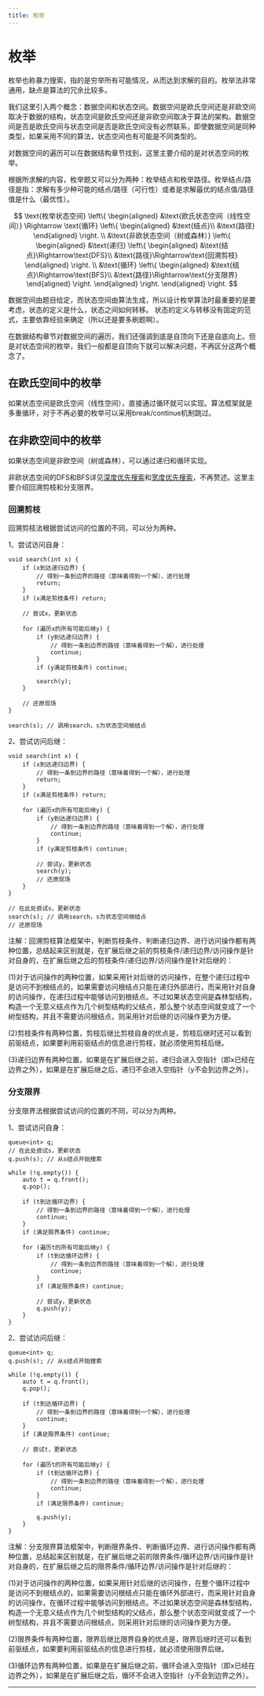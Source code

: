 ```yaml
---
title: 枚举
---
```


# 枚举

<script type="text/javascript" src="/include/head.js"></script>

枚举也称暴力搜索，指的是穷举所有可能情况，从而达到求解的目的。枚举法非常通用，缺点是算法的冗余比较多。

我们这里引入两个概念：数据空间和状态空间。数据空间是欧氏空间还是非欧空间取决于数据的结构，状态空间是欧氏空间还是非欧空间取决于算法的架构。数据空间是否是欧氏空间与状态空间是否是欧氏空间没有必然联系，即使数据空间是同种类型，如果采用不同的算法，状态空间也有可能是不同类型的。

对数据空间的遍历可以在数据结构章节找到，这里主要介绍的是对状态空间的枚举。

根据所求解的内容，枚举题又可以分为两种：枚举结点和枚举路径。枚举结点/路径是指：求解有多少种可能的结点/路径（可行性）或者是求解最优的结点值/路径值是什么（最优性）。

$$
\text{枚举状态空间}
\left\{
\begin{aligned}
    &\text{欧氏状态空间（线性空间）}
    \Rightarrow
    \text{循环}
        \left\{
        \begin{aligned}
            &\text{结点}\\
            &\text{路径}
        \end{aligned}
        \right.
    \\
    &\text{非欧状态空间（树或森林）}
    \left\{
    \begin{aligned}
        &\text{递归}
        \left\{
        \begin{aligned}
            &\text{结点}\Rightarrow\text{DFS}\\
            &\text{路径}\Rightarrow\text{回溯剪枝}
        \end{aligned}
        \right.
        \\
        &\text{循环}
        \left\{
        \begin{aligned}
            &\text{结点}\Rightarrow\text{BFS}\\
            &\text{路径}\Rightarrow\text{分支限界}
        \end{aligned}
        \right.
    \end{aligned}
    \right.
\end{aligned}
\right.
$$

数据空间由题目给定，而状态空间由算法生成，所以设计枚举算法时最重要的是要考虑，状态的定义是什么，状态之间如何转移。
状态的定义与转移没有固定的范式，主要依靠经验来确定（所以还是要多刷题啊）。

在数据结构章节对数据空间的遍历，我们还强调到底是自顶向下还是自底向上。但是对状态空间的枚举，我们一般都是自顶向下就可以解决问题，不再区分这两个概念了。

## 在欧氏空间中的枚举

如果状态空间是欧氏空间（线性空间），直接通过循环就可以实现。算法框架就是多重循环，对于不再必要的枚举可以采用break/continue机制跳过。

## 在非欧空间中的枚举

如果状态空间是非欧空间（树或森林），可以通过递归和循环实现。

非欧状态空间的DFS和BFS详见<a href="https://www.dywan.xyz/note/202103/150001">深度优先搜索</a>和<a href="https://www.dywan.xyz/note/202103/150002">宽度优先搜索</a>，不再赘述。这里主要介绍回溯剪枝和分支限界。

### 回溯剪枝

回溯剪枝法根据尝试访问的位置的不同，可以分为两种。

1、尝试访问自身：

```
void search(int x) {
    if (x到达递归边界) {
        // 得到一条到边界的路径（意味着得到一个解），进行处理
        return;
    }
    if (x满足剪枝条件) return;

    // 尝试x，更新状态

    for (遍历x的所有可能后继y) {
        if (y到达递归边界) {
            // 得到一条到边界的路径（意味着得到一个解），进行处理
            continue;
        }
        if (y满足剪枝条件) continue;

        search(y);
    }

    // 还原现场
}

search(s); // 调用search，s为状态空间根结点
```

2、尝试访问后继：

```
void search(int x) {
    if (x到达递归边界) {
        // 得到一条到边界的路径（意味着得到一个解），进行处理
        return;
    }
    if (x满足剪枝条件) return;

    for (遍历x的所有可能后继y) {
        if (y到达递归边界) {
            // 得到一条到边界的路径（意味着得到一个解），进行处理
            continue;
        }
        if (y满足剪枝条件) continue;

        // 尝试y，更新状态
        search(y);
        // 还原现场
    }
}

// 在此处尝试s，更新状态
search(s); // 调用search，s为状态空间根结点
// 还原现场
```

注解：回溯剪枝算法框架中，判断剪枝条件、判断递归边界、进行访问操作都有两种位置，总结起来区别就是，在扩展后继之前的剪枝条件/递归边界/访问操作是针对自身的，在扩展后继之后的剪枝条件/递归边界/访问操作是针对后继的：

(1)对于访问操作的两种位置，如果采用针对后继的访问操作，在整个递归过程中是访问不到根结点的，如果需要访问根结点只能在递归外部进行，而采用针对自身的访问操作，在递归过程中能够访问到根结点。不过如果状态空间是森林型结构，构造一个无意义结点作为几个树型结构的父结点，那么整个状态空间就变成了一个树型结构，并且不需要访问根结点，则采用针对后继的访问操作更为方便。

(2)剪枝条件有两种位置，剪枝后继比剪枝自身的优点是，剪枝后继时还可以看到前驱结点，如果要利用前驱结点的信息进行剪枝，就必须使用剪枝后继。

(3)递归边界有两种位置，如果是在扩展后继之前，递归会进入空指针（即x已经在边界之外），如果是在扩展后继之后，递归不会进入空指针（y不会到边界之外）。

### 分支限界

分支限界法根据尝试访问的位置的不同，可以分为两种。

1、尝试访问自身：

```
queue<int> q;
// 在此处尝试s，更新状态
q.push(s); // 从s结点开始搜索

while (!q.empty()) {
    auto t = q.front();
    q.pop();

    if (t到达循环边界) {
        // 得到一条到边界的路径（意味着得到一个解），进行处理
        continue;
    }
    if (满足限界条件) continue;
    
    for (遍历t的所有可能后继y) {
        if (t到达循环边界) {
            // 得到一条到边界的路径（意味着得到一个解），进行处理
            continue;
        }
        if (满足限界条件) continue;

        // 尝试y，更新状态
        q.push(y);
    }
}
```

2、尝试访问后继：

```
queue<int> q;
q.push(s); // 从s结点开始搜索

while (!q.empty()) {
    auto t = q.front();
    q.pop();

    if (t到达循环边界) {
        // 得到一条到边界的路径（意味着得到一个解），进行处理
        continue;
    }
    if (满足限界条件) continue;

    // 尝试t，更新状态
    
    for (遍历t的所有可能后继y) {
        if (t到达循环边界) {
            // 得到一条到边界的路径（意味着得到一个解），进行处理
            continue;
        }
        if (满足限界条件) continue;

        q.push(y);
    }
}
```

注解：分支限界算法框架中，判断限界条件、判断循环边界、进行访问操作都有两种位置，总结起来区别就是，在扩展后继之前的限界条件/循环边界/访问操作是针对自身的，在扩展后继之后的限界条件/循环边界/访问操作是针对后继的：

(1)对于访问操作的两种位置，如果采用针对后继的访问操作，在整个循环过程中是访问不到根结点的，如果需要访问根结点只能在循环外部进行，而采用针对自身的访问操作，在循环过程中能够访问到根结点。不过如果状态空间是森林型结构，构造一个无意义结点作为几个树型结构的父结点，那么整个状态空间就变成了一个树型结构，并且不需要访问根结点，则采用针对后继的访问操作更为方便。

(2)限界条件有两种位置，限界后继比限界自身的优点是，限界后继时还可以看到前驱结点，如果要利用前驱结点的信息进行剪枝，就必须使用限界后继。

(3)循环边界有两种位置，如果是在扩展后继之前，循环会进入空指针（即x已经在边界之外），如果是在扩展后继之后，循环不会进入空指针（y不会到边界之外）。

---

<script type="text/javascript" src="/include/tail.js"></script>
